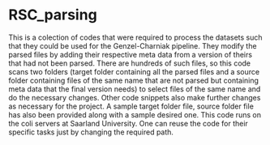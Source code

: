 # RSC_parsing
This is a colection of codes that were required to process the datasets such that they could be used for the Genzel-Charniak pipeline.
They modify the parsed files by adding their respective meta data from a version of theirs that had not been parsed. There are hundreds of such files, so this code scans two folders (target folder containing all the parsed files and a source folder containing files of the same name that are not parsed but containing meta data that the final version needs) to select files of the same name and do the necessary changes.
Other code snippets also make further changes as necessary for the project.
A sample target folder file, source folder file has also been provided along with a sample desired one.
This code runs on the coli servers at Saarland University. One can reuse the code for their specific tasks just by changing the required path.

